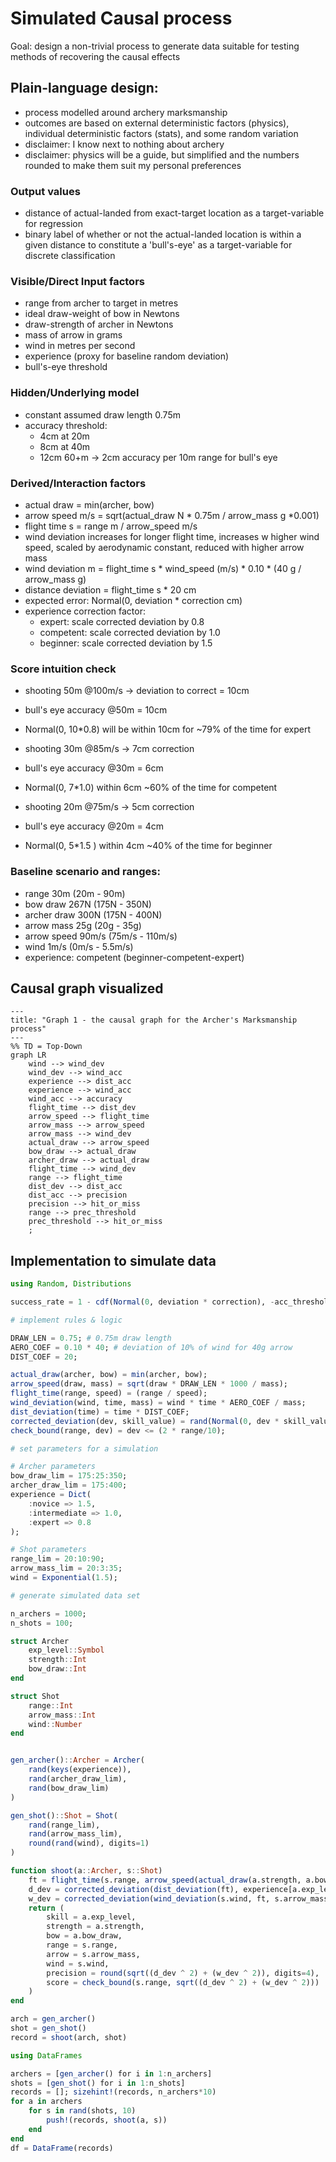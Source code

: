 # Simulated Causal process 

Goal: design a non-trivial process to generate data suitable for testing methods of recovering the causal effects

## Plain-language design:

- process modelled around archery marksmanship 
- outcomes are based on external deterministic factors (physics), individual deterministic factors (stats), and some random variation
- disclaimer: I know next to nothing about archery
- disclaimer: physics will be a guide, but simplified and the numbers rounded to make them suit my personal preferences

### Output values
- distance of actual-landed from exact-target location as a target-variable for regression
- binary label of whether or not the actual-landed location is within a given distance to constitute a 'bull's-eye' as a target-variable for discrete classification

### Visible/Direct Input factors
- range from archer to target in metres
- ideal draw-weight of bow in Newtons
- draw-strength of archer in Newtons
- mass of arrow in grams
- wind in metres per second
- experience (proxy for baseline random deviation) 
- bull's-eye threshold

### Hidden/Underlying model 
- constant assumed draw length 0.75m
- accuracy threshold:
    - 4cm at 20m
    - 8cm at 40m
    - 12cm 60+m
    -> 2cm accuracy per 10m range for bull's eye

### Derived/Interaction factors
- actual draw = min(archer, bow)
- arrow speed m/s = sqrt(actual_draw N * 0.75m / arrow_mass g *0.001)
- flight time s = range m / arrow_speed m/s
- wind deviation increases for longer flight time, increases w higher wind speed, scaled by aerodynamic constant, reduced with higher arrow mass
- wind deviation m = flight_time s * wind_speed (m/s) * 0.10 * (40 g / arrow_mass g)
- distance deviation = flight_time s * 20 cm
- expected error: Normal(0, deviation * correction cm)
- experience correction factor: 
    - expert: scale corrected deviation by 0.8
    - competent: scale corrected deviation by 1.0
    - beginner: scale corrected deviation by 1.5

### Score intuition check
- shooting 50m @100m/s -> deviation to correct = 10cm
- bull's eye accuracy @50m = 10cm
- Normal(0, 10*0.8) will be within 10cm for ~79% of the time for expert

- shooting 30m @85m/s -> 7cm correction
- bull's eye accuracy @30m = 6cm
- Normal(0, 7*1.0) within 6cm ~60% of the time for competent

- shooting 20m @75m/s -> 5cm correction
- bull's eye accuracy @20m = 4cm
- Normal(0, 5*1.5 ) within 4cm ~40% of the time for beginner

### Baseline scenario and ranges: 
- range 30m (20m - 90m)
- bow draw 267N (175N - 350N)
- archer draw 300N (175N - 400N)
- arrow mass 25g (20g - 35g)
- arrow speed 90m/s (75m/s - 110m/s)
- wind 1m/s (0m/s - 5.5m/s)
- experience: competent (beginner-competent-expert)

## Causal graph visualized

```mermaid
---
title: "Graph 1 - the causal graph for the Archer's Marksmanship process"
---
%% TD = Top-Down
graph LR 
    wind --> wind_dev
    wind_dev --> wind_acc
    experience --> dist_acc
    experience --> wind_acc
    wind_acc --> accuracy
    flight_time --> dist_dev
    arrow_speed --> flight_time
    arrow_mass --> arrow_speed
    arrow_mass --> wind_dev
    actual_draw --> arrow_speed
    bow_draw --> actual_draw
    archer_draw --> actual_draw
    flight_time --> wind_dev
    range --> flight_time
    dist_dev --> dist_acc
    dist_acc --> precision
    precision --> hit_or_miss
    range --> prec_threshold
    prec_threshold --> hit_or_miss
    ;
```

## Implementation to simulate data 

```julia
using Random, Distributions

success_rate = 1 - cdf(Normal(0, deviation * correction), -acc_threshold) * 2

```

```julia
# implement rules & logic

DRAW_LEN = 0.75; # 0.75m draw length
AERO_COEF = 0.10 * 40; # deviation of 10% of wind for 40g arrow
DIST_COEF = 20;

actual_draw(archer, bow) = min(archer, bow);
arrow_speed(draw, mass) = sqrt(draw * DRAW_LEN * 1000 / mass);
flight_time(range, speed) = (range / speed);
wind_deviation(wind, time, mass) = wind * time * AERO_COEF / mass;
dist_deviation(time) = time * DIST_COEF;
corrected_deviation(dev, skill_value) = rand(Normal(0, dev * skill_value)); 
check_bound(range, dev) = dev <= (2 * range/10);
```

```julia
# set parameters for a simulation

# Archer parameters 
bow_draw_lim = 175:25:350;
archer_draw_lim = 175:400;
experience = Dict(
    :novice => 1.5, 
    :intermediate => 1.0, 
    :expert => 0.8
);

# Shot parameters
range_lim = 20:10:90;
arrow_mass_lim = 20:3:35;
wind = Exponential(1.5);
```

```julia
# generate simulated data set

n_archers = 1000;
n_shots = 100; 

struct Archer
    exp_level::Symbol
    strength::Int
    bow_draw::Int
end

struct Shot
    range::Int
    arrow_mass::Int
    wind::Number
end


gen_archer()::Archer = Archer(
    rand(keys(experience)), 
    rand(archer_draw_lim),
    rand(bow_draw_lim)
)

gen_shot()::Shot = Shot(
    rand(range_lim),
    rand(arrow_mass_lim), 
    round(rand(wind), digits=1)
)

function shoot(a::Archer, s::Shot) 
    ft = flight_time(s.range, arrow_speed(actual_draw(a.strength, a.bow_draw), s.arrow_mass)) 
    d_dev = corrected_deviation(dist_deviation(ft), experience[a.exp_level]) 
    w_dev = corrected_deviation(wind_deviation(s.wind, ft, s.arrow_mass), experience[a.exp_level]) 
    return (
        skill = a.exp_level, 
        strength = a.strength, 
        bow = a.bow_draw, 
        range = s.range, 
        arrow = s.arrow_mass, 
        wind = s.wind, 
        precision = round(sqrt((d_dev ^ 2) + (w_dev ^ 2)), digits=4), 
        score = check_bound(s.range, sqrt((d_dev ^ 2) + (w_dev ^ 2))) 
    )
end
```

```julia
arch = gen_archer()
shot = gen_shot() 
record = shoot(arch, shot)
```

```julia
using DataFrames

archers = [gen_archer() for i in 1:n_archers]
shots = [gen_shot() for i in 1:n_shots]
records = []; sizehint!(records, n_archers*10)
for a in archers
    for s in rand(shots, 10)
        push!(records, shoot(a, s))
    end
end 
df = DataFrame(records)

```

